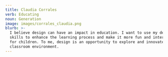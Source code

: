 ```yaml
---
title: Claudia Corrales
verb: Educating
noun: Generation
image: images/corrales_claudia.png
blurb: >-
  I believe design can have an impact in education. I want to use my design
  skills to enhance the learning process and make it more fun and interesting
  for children. To me, design is an opportunity to explore and innovate the
  classroom environment.
---
```

